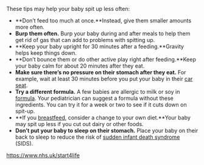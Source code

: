 These tips may help your baby spit up less often:

- **Don’t feed too much at once.**Instead, give them smaller amounts more often.
- **Burp them often.** Burp your baby during and after meals to help them get rid of gas that can add to problems with spitting up.
- **Keep your baby upright for 30 minutes after a feeding.**Gravity helps keep things down.
- **Don’t bounce them or do other active play right after feeding.**Keep your baby calm for about 20 minutes after they eat.
- **Make sure there’s no pressure on their stomach after they eat.** For example, wait at least 30 minutes before you put your baby in their [car seat](https://www.webmd.com/parenting/baby/stay-safe-in-car).
- **Try a different formula.** A few babies are allergic to milk or soy in [formula](https://www.webmd.com/parenting/baby/choosing-a-formula). Your pediatrician can suggest a formula without these ingredients. You can try it for a week or two to see if it cuts down on spit-up.
- **If you [breastfeed](https://www.webmd.com/parenting/baby/nursing-basics), consider a change to your own diet.**Your baby may spit up less if you cut out dairy or other foods.
- **Don’t put your baby to sleep on their stomach.** Place your baby on their back to sleep to reduce the risk of [sudden infant death syndrome](https://www.webmd.com/parenting/baby/what-is-sids) (SIDS).







https://www.nhs.uk/start4life